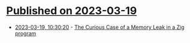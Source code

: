 # [Published on 2023-03-19](index.md)

* [2023-03-19, 10:30:20](https://lobste.rs/s/8jqvz9/curious_case_memory_leak_zig_program) - [The Curious Case of a Memory Leak in a Zig program](https://iamkroot.github.io/blog/zig-memleak)
